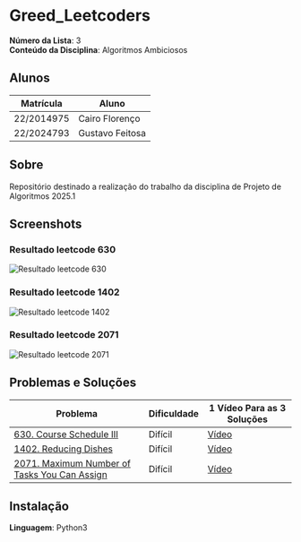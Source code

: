 # Greed_Leetcoders

**Número da Lista**: 3<br>
**Conteúdo da Disciplina**: Algoritmos Ambiciosos<br>

## Alunos
| Matrícula | Aluno |
| -- | -- |
| 22/2014975  |  Cairo Florenço |
| 22/2024793  |  Gustavo Feitosa |

## Sobre 
Repositório destinado a realização do trabalho da disciplina de Projeto de Algoritmos 2025.1

## Screenshots

### Resultado leetcode 630

![Resultado leetcode 630]()

### Resultado leetcode 1402

![Resultado leetcode 1402]()

### Resultado leetcode 2071

![Resultado leetcode 2071]()

## Problemas e Soluções
| Problema | Dificuldade | 1 Vídeo Para as 3 Soluções |
| -- | -- | -- |
| [630. Course Schedule III]([https://leetcode.com/problems/trapping-rain-water-ii/description/](https://leetcode.com/problems/course-schedule-iii/description/))  |  Difícil | [Vídeo]() |
| [1402. Reducing Dishes](https://leetcode.com/problems/reducing-dishes/description/)  |  Difícil | [Vídeo]() |
| [2071. Maximum Number of Tasks You Can Assign](https://leetcode.com/problems/maximum-number-of-tasks-you-can-assign/description/)  |  Difícil | [Vídeo]() |

## Instalação 
**Linguagem**: Python3<br>




